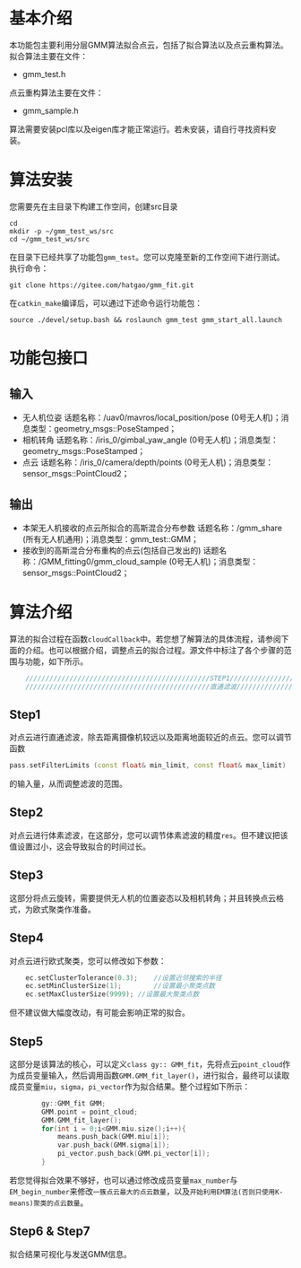 
# 基本介绍
本功能包主要利用分层GMM算法拟合点云，包括了拟合算法以及点云重构算法。拟合算法主要在文件：
* gmm_test.h

点云重构算法主要在文件：
* gmm_sample.h

算法需要安装pcl库以及eigen库才能正常运行。若未安装，请自行寻找资料安装。

 # 算法安装

您需要先在主目录下构建工作空间，创建src目录

```
cd 
mkdir -p ~/gmm_test_ws/src
cd ~/gmm_test_ws/src
```

 在目录下已经共享了功能包`gmm_test`。您可以克隆至新的工作空间下进行测试。执行命令：

```
git clone https://gitee.com/hatgao/gmm_fit.git
```


在`catkin_make`编译后，可以通过下述命令运行功能包：

 ```
source ./devel/setup.bash && roslaunch gmm_test gmm_start_all.launch
 ```


# 功能包接口

## 输入
* 无人机位姿  话题名称：/uav0/mavros/local_position/pose (0号无人机)；消息类型：geometry_msgs::PoseStamped；
* 相机转角 话题名称：/iris_0/gimbal_yaw_angle (0号无人机)；消息类型：geometry_msgs::PoseStamped；
* 点云 话题名称：/iris_0/camera/depth/points (0号无人机)；消息类型：sensor_msgs::PointCloud2；

## 输出
* 本架无人机接收的点云所拟合的高斯混合分布参数  话题名称：/gmm_share (所有无人机通用)；消息类型：gmm_test::GMM；
* 接收到的高斯混合分布重构的点云(包括自己发出的) 话题名称：/GMM_fitting0/gmm_cloud_sample (0号无人机)；消息类型：sensor_msgs::PointCloud2；



# 算法介绍

算法的拟合过程在函数`cloudCallback`中。若您想了解算法的具体流程，请参阅下面的介绍。也可以根据介绍，调整点云的拟合过程。源文件中标注了各个步骤的范围与功能，如下所示。

```C++
    //////////////////////////////////////////////STEP1//////////////////////////////////////////////
    //////////////////////////////////////////////直通滤波//////////////////////////////////////////////
```

## Step1

对点云进行直通滤波，除去距离摄像机较远以及距离地面较近的点云。您可以调节函数

```C++
pass.setFilterLimits (const float& min_limit, const float& max_limit)
```

的输入量，从而调整滤波的范围。

## Step2

对点云进行体素滤波，在这部分，您可以调节体素滤波的精度`res`。但不建议把该值设置过小，这会导致拟合的时间过长。

## Step3

这部分将点云旋转，需要提供无人机的位置姿态以及相机转角；并且转换点云格式，为欧式聚类作准备。

## Step4

对点云进行欧式聚类，您可以修改如下参数：

```C++
	ec.setClusterTolerance(0.3);	//设置近邻搜索的半径
	ec.setMinClusterSize(1);		//设置最小聚类点数
	ec.setMaxClusterSize(9999);	//设置最大聚类点数
```

但不建议做大幅度改动，有可能会影响正常的拟合。

## Step5

这部分是该算法的核心，可以定义`class gy:: GMM_fit`，先将点云`point_cloud`作为成员变量输入，然后调用函数`GMM.GMM_fit_layer()`，进行拟合，最终可以读取成员变量`miu`，`sigma`，`pi_vector`作为拟合结果。整个过程如下所示：

```C++
		gy::GMM_fit GMM;
		GMM.point = point_cloud;
		GMM.GMM_fit_layer();
		for(int i = 0;i<GMM.miu.size();i++){
			means.push_back(GMM.miu[i]);
			var.push_back(GMM.sigma[i]);
			pi_vector.push_back(GMM.pi_vector[i]);
		}
```

若您觉得拟合效果不够好，也可以通过修改成员变量`max_number`与`EM_begin_number`来修改`一簇点云最大的点云数量`，以及`开始利用EM算法(否则只使用K-means)聚类的点云数量`。


## Step6 & Step7

拟合结果可视化与发送GMM信息。
